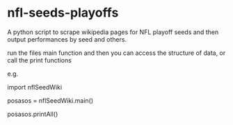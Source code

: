 # nfl-seeds-playoffs
A python script to scrape wikipedia pages for NFL playoff seeds and then output performances by seed and others.

run the files main function and then you can access the structure of data, or call the print functions 

e.g. 

import nflSeedWiki

posasos = nflSeedWiki.main()

posasos.printAll()

